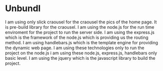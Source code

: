 # Unbundl
I am using only slick craousel for the craousel the pics of the home page. It is pre-build library for the craousel.
I am using the node.js for the run time enviroment for the project to run the server side.
I am using the express.js which is the framework of the node.js which is providing us the routing method.
I am using handlebars.js which is the template engine for providing the dynamic web page.
I am using these technologies only to run the project on the node.js i am using these node.js, express.js, handlebars only basic level.
I am using the jquery which is the javascript library to build the project.
